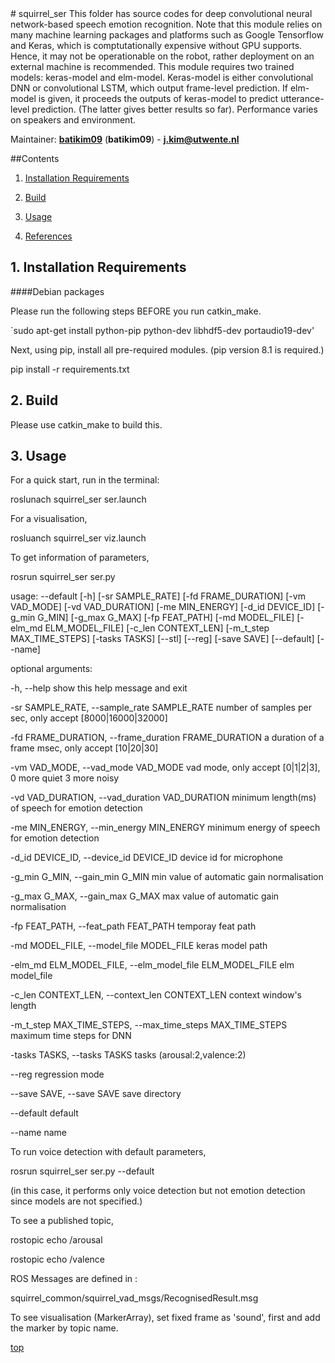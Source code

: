 <a id="top"/> 
# squirrel_ser
This folder has source codes for deep convolutional neural network-based speech emotion recognition. Note that this module relies on many machine learning packages and platforms such as Google Tensorflow and Keras, which is comptutationally expensive without GPU supports. Hence, it may not be operationable on the robot, rather deployment on an external machine is recommended. This module requires two trained models: keras-model and elm-model. Keras-model is either convolutional DNN or convolutional LSTM, which output frame-level prediction. If elm-model is given, it proceeds the outputs of keras-model to predict utterance-level prediction. (The latter gives better results so far). Performance varies on speakers and environment.

Maintainer: [**batikim09**](https://github.com/**github-user**/) (**batikim09**) - **j.kim@utwente.nl**

##Contents
1. <a href="#1--installation-requirements">Installation Requirements</a>

2. <a href="#2--build">Build</a>

3. <a href="#3--usage">Usage</a>

4. <a href="#3--references">References</a>

## 1. Installation Requirements <a id="1--installation-requirements"/>
####Debian packages

Please run the following steps BEFORE you run catkin_make.

`sudo apt-get install python-pip python-dev libhdf5-dev portaudio19-dev'

Next, using pip, install all pre-required modules.
(pip version 8.1 is required.)

pip install -r requirements.txt

## 2. Build <a id="2--build"/>

Please use catkin_make to build this.

## 3. Usage <a id="3--usage"/>
For a quick start, run in the terminal:

roslunach squirrel_ser ser.launch

For a visualisation,

rosluanch squirrel_ser viz.launch

To get information of parameters, 

rosrun squirrel_ser ser.py

usage: --default [-h] [-sr SAMPLE_RATE] [-fd FRAME_DURATION] [-vm VAD_MODE]
                 [-vd VAD_DURATION] [-me MIN_ENERGY] [-d_id DEVICE_ID]
                 [-g_min G_MIN] [-g_max G_MAX] [-fp FEAT_PATH]
                 [-md MODEL_FILE] [-elm_md ELM_MODEL_FILE]
                 [-c_len CONTEXT_LEN] [-m_t_step MAX_TIME_STEPS]
                 [-tasks TASKS] [--stl] [--reg] [-save SAVE] [--default]
                 [--name]

optional arguments:
  
  -h, --help            show this help message and exit
  
  -sr SAMPLE_RATE, --sample_rate SAMPLE_RATE
                        number of samples per sec, only accept
                        [8000|16000|32000]
  
  -fd FRAME_DURATION, --frame_duration FRAME_DURATION
                        a duration of a frame msec, only accept [10|20|30]
  
  -vm VAD_MODE, --vad_mode VAD_MODE
                        vad mode, only accept [0|1|2|3], 0 more quiet 3 more
                        noisy
  
  -vd VAD_DURATION, --vad_duration VAD_DURATION
                        minimum length(ms) of speech for emotion detection
  
  -me MIN_ENERGY, --min_energy MIN_ENERGY
                        minimum energy of speech for emotion detection
  
  -d_id DEVICE_ID, --device_id DEVICE_ID
                        device id for microphone
  
  -g_min G_MIN, --gain_min G_MIN
                        min value of automatic gain normalisation
  
  -g_max G_MAX, --gain_max G_MAX
                        max value of automatic gain normalisation
  
  -fp FEAT_PATH, --feat_path FEAT_PATH
                        temporay feat path
  
  -md MODEL_FILE, --model_file MODEL_FILE
                        keras model path
  
  -elm_md ELM_MODEL_FILE, --elm_model_file ELM_MODEL_FILE
                        elm model_file
  
  -c_len CONTEXT_LEN, --context_len CONTEXT_LEN
                        context window's length
  
  -m_t_step MAX_TIME_STEPS, --max_time_steps MAX_TIME_STEPS
                        maximum time steps for DNN
  
  -tasks TASKS, --tasks TASKS
                        tasks (arousal:2,valence:2)
  
  --reg                 regression mode
  
  --save SAVE, --save SAVE
                        save directory
  
  --default             default
  
  --name                name
  
  
To run voice detection with default parameters,

rosrun squirrel_ser ser.py --default

(in this case, it performs only voice detection but not emotion detection since models are not specified.)

To see a published topic,

rostopic echo /arousal

rostopic echo /valence

ROS Messages are defined in :

squirrel_common/squirrel_vad_msgs/RecognisedResult.msg

To see visualisation (MarkerArray), set fixed frame as 'sound', first and add the marker by topic name.

<a href="#top">top</a>

